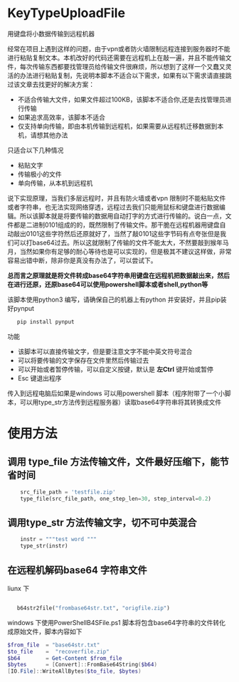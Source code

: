 # KeyTypeUploadFile
用键盘将小数据传输到远程机器

经常在项目上遇到这样的问题，由于vpn或者防火墙限制远程连接到服务器时不能进行粘贴复制文本。本机改好的代码还需要在远程机上在敲一遍，并且不能传输文件，每次传输东西都要找管理员给传输文件很麻烦，所以想到了这样一个又蠢又灵活的办法进行粘贴复制，先说明本脚本不适合以下需求，如果有以下需求请直接跳过该文章去找更好的解决方案：

* 不适合传输大文件，如果文件超过100KB，该脚本不适合你,还是去找管理员进行传输
* 如果追求高效率，该脚本不适合
* 仅支持单向传输，即由本机传输到远程机，如果需要从远程机迁移数据到本机，请想其他办法

只适合以下几种情况

* 粘贴文字
* 传输极小的文件
* 单向传输，从本机到远程机

说下实现原理，当我们多层远程时，并且有防火墙或者vpn 限制时不能粘贴文件或者字符串，也无法实现网络穿透，远程过去我们只能用鼠标和键盘进行数据编辑。所以该脚本就是将要传输的数据用自动打字的方式进行传输的。说白一点，文件都是二进制0101组成的的，既然限制了传输文件。那干脆在远程机器用键盘自动敲出0101这些字符然后还原就好了，当然了敲0101这些字节码有点夸张但是我们可以打base64过去。所以这就限制了传输的文件不能太大，不然要敲到猴年马月，当然如果你有足够的耐心等待也是可以实现的，但是极其不建议这样做，非常容易出错中断，除非你是真没有办法了，可以尝试下。

**总而言之原理就是将文件转成base64字符串用键盘在远程机把数据敲出来，然后在进行还原，还原base64可以使用powershell脚本或者shell,python等**

该脚本使用python3 编写，请确保自己的机器上有python 并安装好，并且pip装好pynput
```python
   pip install pynput
```
功能

+ 该脚本可以直接传输文字，但是要注意文字不能中英文符号混合
+ 可以将要传输的文字保存在文件里然后传输过去
+ 可以开始或者暂停传输，可以自定义按键，默认是 **左Ctrl** 键开始或暂停
+ Esc 键退出程序


传入到远程电脑后如果是windows 可以用powershell 脚本（程序附带了一个小脚本，可以用type_str方法传到远程服务器）读取base64字符串将其转换成文件
# 使用方法
## 调用 type_file 方法传输文件，文件最好压缩下，能节省时间
```python
    src_file_path = 'testfile.zip'
    type_file(src_file_path, one_step_len=30, step_interval=0.2)
```
## 调用type_str 方法传输文字，切不可中英混合
```python
    instr = """test word """
    type_str(instr)
```
## 在远程机解码base64 字符串文件
liunx 下
```python

   b64str2file("frombase64str.txt", "origfile.zip")
```
windows 下使用PowerShellB4SFile.ps1 脚本将包含base64字符串的文件转化成原始文件，脚本内容如下
```powershell
$from_file  = "base64str.txt"
$to_file    =  "recoverfile.zip"
$b64        = Get-Content $from_file
$bytes      = [Convert]::FromBase64String($b64)
[IO.File]::WriteAllBytes($to_file, $bytes)
```
